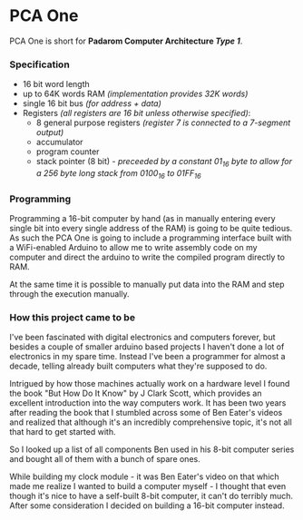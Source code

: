 # PCA One

PCA One is short for **Padarom Computer Architecture _Type 1_**.

### Specification
- 16 bit word length
- up to 64K words RAM _(implementation provides 32K words)_
- single 16 bit bus _(for address + data)_
- Registers _(all registers are 16 bit unless otherwise specified)_:
  - 8 general purpose registers _(register 7 is connected to a 7-segment output)_
  - accumulator
  - program counter
  - stack pointer (8 bit) - _preceeded by a constant 01<sub>16</sub> byte to allow for a 256 byte long stack from 0100<sub>16</sub> to 01FF<sub>16</sub>_

### Programming
Programming a 16-bit computer by hand (as in manually entering every single bit into every single address of the RAM) is going to be quite tedious. As such the PCA One is going to include a programming interface built with a WiFi-enabled Arduino to allow me to write assembly code on my computer and direct the arduino to write the compiled program directly to RAM.

At the same time it is possible to manually put data into the RAM and step through the execution manually.

### How this project came to be
I've been fascinated with digital electronics and computers forever, but besides a couple of smaller arduino based projects I haven't done a lot of electronics in my spare time. Instead I've been a programmer for almost a decade, telling already built computers what they're supposed to do.

Intrigued by how those machines actually work on a hardware level I found the book "But How Do It Know" by J Clark Scott, which provides an excellent introduction into the way computers work. It has been two years after reading the book that I stumbled across some of Ben Eater's videos and realized that although it's an incredibly comprehensive topic, it's not all that hard to get started with.

So I looked up a list of all components Ben used in his 8-bit computer series and bought all of them with a bunch of spare ones.

While building my clock module - it was Ben Eater's video on that which made me realize I wanted to build a computer myself - I thought that even though it's nice to have a self-built 8-bit computer, it can't do terribly much. After some consideration I decided on building a 16-bit computer instead.
